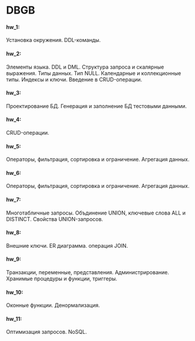 # DBGB

#### hw_1: 
Установка окружения. DDL-команды.

#### hw_2: 
Элементы языка. DDL и DML. Структура запроса и скалярные выражения. Типы данных. Тип NULL. Календарные и коллекционные типы. Индексы и ключи. Введение в CRUD-операции.

#### hw_3:
Проектирование БД. Генерация и заполнение БД тестовыми данными.

#### hw_4:
CRUD-операции.

#### hw_5:
Операторы, фильтрация, сортировка и ограничение. Агрегация данных.

#### hw_6:
Операторы, фильтрация, сортировка и ограничение. Агрегация данных.

#### hw_7:
Многотабличные запросы. Объдинение UNION, ключевые слова ALL и DISTINCT. Свойства UNION-запросов.

#### hw_8:
Внешние ключи. ER диаграмма. операция JOIN.

#### hw_9:
Транзакции, переменные, представления. Администрирование. Хранимые процедуры и функции, триггеры.

#### hw_10:
Оконные функции. Денормализация.

#### hw_11:
Оптимизация запросов. NoSQL.
